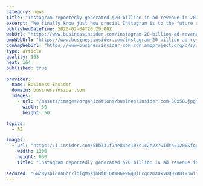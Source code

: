 ```yaml
---
category: news
title: "Instagram reportedly generated $20 billion in ad revenue in 2019 — even more than YouTube"
excerpt: "We finally know just how crucial Instagram is to the future of Facebook's business."
publishedDateTime: 2020-02-04T20:29:00Z
webUrl: "https://www.businessinsider.com/instagram-20-billion-ad-revenue-2019-report-2020-2"
ampWebUrl: "https://www.businessinsider.com/instagram-20-billion-ad-revenue-2019-report-2020-2?amp"
cdnAmpWebUrl: "https://www-businessinsider-com.cdn.ampproject.org/c/s/www.businessinsider.com/instagram-20-billion-ad-revenue-2019-report-2020-2?amp"
type: article
quality: 163
heat: 164
published: true

provider:
  name: Business Insider
  domain: businessinsider.com
  images:
    - url: "/assets/images/organizations/businessinsider.com-50x50.jpg"
      width: 50
      height: 50

topics:
  - AI

images:
  - url: "https://i.insider.com/5bb331f7ae84ee103c1c2e22?width=1200&format=jpeg"
    width: 1200
    height: 600
    title: "Instagram reportedly generated $20 billion in ad revenue in 2019 — even more than YouTube"

secured: "GwZByspldnnGhr7ldiqM6XjhBf0TGAWH6ewNgDlLcqczmX0xvOQ07RDI+bwiMG0dGwsLSBAGVvKsCjOLOHUvw667d1qidwtkIXT9SA/eRvMYGhSBklmYnvIW/uoOHHw/9Z+tKAjx7q8wMGIPJSbqiBw1T4DC1/P6ZANiuK8B2aonVSmT09fYUKszleAARadJXgR0y+vmYbqdDR+vJF0vAaANAF7GGPkPT7/rErxpw9+SRGCZnV7BKQ5/k2LJqdLQqW5G+6pOSKHOaXDRiON6Egz0h34jOi6maiOnrRpzDnkLimmH+FvapkWV2RbGYQKD/QaXeq9E61bCKVHUNLnBXA==;LIhIo+FsGjAoDbYdRMZsLw=="
---
```


